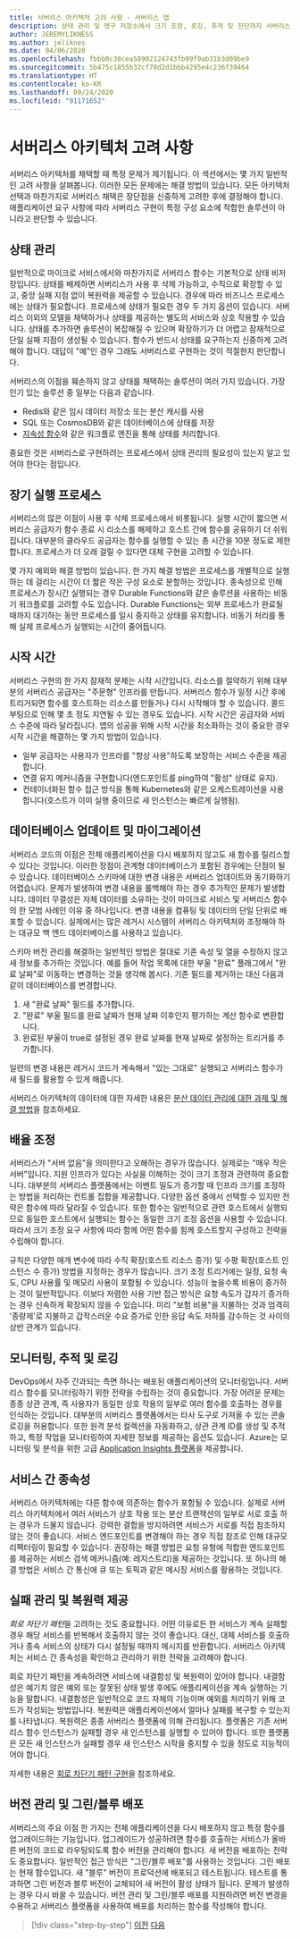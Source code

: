 ```yaml
---
title: 서버리스 아키텍처 고려 사항 - 서버리스 앱
description: 상태 관리 및 영구 저장소에서 크기 조정, 로깅, 추적 및 진단까지 서버리스 애플리케이션 설계와 관련된 문제를 이해합니다.
author: JEREMYLIKNESS
ms.author: jeliknes
ms.date: 04/06/2020
ms.openlocfilehash: fbbb0c38cea58902124743fb99f9ab31b3d09be9
ms.sourcegitcommit: 5b475c1855b32cf78d2d1bbb4295e4c236f39464
ms.translationtype: HT
ms.contentlocale: ko-KR
ms.lasthandoff: 09/24/2020
ms.locfileid: "91171652"
---
```

# <a name="serverless-architecture-considerations"></a>서버리스 아키텍처 고려 사항

서버리스 아키텍처를 채택할 때 특정 문제가 제기됩니다. 이 섹션에서는 몇 가지 일반적인 고려 사항을 살펴봅니다. 이러한 모든 문제에는 해결 방법이 있습니다. 모든 아키텍처 선택과 마찬가지로 서버리스 채택은 장단점을 신중하게 고려한 후에 결정해야 합니다. 애플리케이션 요구 사항에 따라 서버리스 구현이 특정 구성 요소에 적합한 솔루션이 아니라고 판단할 수 있습니다.

## <a name="managing-state"></a>상태 관리

일반적으로 마이크로 서비스에서와 마찬가지로 서버리스 함수는 기본적으로 상태 비저장입니다. 상태를 배제하면 서버리스가 사용 후 삭제 가능하고, 수직으로 확장할 수 있고, 중앙 실패 지점 없이 복원력을 제공할 수 있습니다. 경우에 따라 비즈니스 프로세스에는 상태가 필요합니다. 프로세스에 상태가 필요한 경우 두 가지 옵션이 있습니다. 서버리스 이외의 모델을 채택하거나 상태를 제공하는 별도의 서비스와 상호 작용할 수 있습니다. 상태를 추가하면 솔루션이 복잡해질 수 있으며 확장하기가 더 어렵고 잠재적으로 단일 실패 지점이 생성될 수 있습니다. 함수가 반드시 상태를 요구하는지 신중하게 고려해야 합니다. 대답이 "예"인 경우 그래도 서버리스로 구현하는 것이 적절한지 판단합니다.

서버리스의 이점을 훼손하지 않고 상태를 채택하는 솔루션이 여러 가지 있습니다. 가장 인기 있는 솔루션 중 일부는 다음과 같습니다.

- Redis와 같은 임시 데이터 저장소 또는 분산 캐시를 사용
- SQL 또는 CosmosDB와 같은 데이터베이스에 상태를 저장
- [지속성 함수](/azure/azure-functions/durable/durable-functions-overview)와 같은 워크플로 엔진을 통해 상태를 처리합니다.

중요한 것은 서버리스로 구현하려는 프로세스에서 상태 관리의 필요성이 있는지 알고 있어야 한다는 점입니다.

## <a name="long-running-processes"></a>장기 실행 프로세스

서버리스의 많은 이점이 사용 후 삭제 프로세스에서 비롯됩니다. 실행 시간이 짧으면 서버리스 공급자가 함수 종료 시 리소스를 해제하고 호스트 간에 함수를 공유하기 더 쉬워집니다. 대부분의 클라우드 공급자는 함수를 실행할 수 있는 총 시간을 10분 정도로 제한합니다. 프로세스가 더 오래 걸릴 수 있다면 대체 구현을 고려할 수 있습니다.

몇 가지 예외와 해결 방법이 있습니다. 한 가지 해결 방법은 프로세스를 개별적으로 실행하는 데 걸리는 시간이 더 짧은 작은 구성 요소로 분할하는 것입니다. 종속성으로 인해 프로세스가 장시간 실행되는 경우 Durable Functions와 같은 솔루션을 사용하는 비동기 워크플로를 고려할 수도 있습니다. Durable Functions는 외부 프로세스가 완료될 때까지 대기하는 동안 프로세스를 일시 중지하고 상태를 유지합니다. 비동기 처리를 통해 실제 프로세스가 실행되는 시간이 줄어듭니다.

## <a name="startup-time"></a>시작 시간

서버리스 구현의 한 가지 잠재적 문제는 시작 시간입니다. 리소스를 절약하기 위해 대부분의 서버리스 공급자는 "주문형" 인프라를 만듭니다. 서버리스 함수가 일정 시간 후에 트리거되면 함수를 호스트하는 리소스를 만들거나 다시 시작해야 할 수 있습니다. 콜드 부팅으로 인해 몇 초 정도 지연될 수 있는 경우도 있습니다. 시작 시간은 공급자와 서비스 수준에 따라 달라집니다. 앱의 성공을 위해 시작 시간을 최소화하는 것이 중요한 경우 시작 시간을 해결하는 몇 가지 방법이 있습니다.

- 일부 공급자는 사용자가 인프라를 "항상 사용"하도록 보장하는 서비스 수준을 제공합니다.
- 연결 유지 메커니즘을 구현합니다(엔드포인트를 ping하여 "활성" 상태로 유지).
- 컨테이너화된 함수 접근 방식을 통해 Kubernetes와 같은 오케스트레이션을 사용합니다(호스트가 이미 실행 중이므로 새 인스턴스는 빠르게 실행됨).

## <a name="database-updates-and-migrations"></a>데이터베이스 업데이트 및 마이그레이션

서버리스 코드의 이점은 전체 애플리케이션을 다시 배포하지 않고도 새 함수를 릴리스할 수 있다는 것입니다. 이러한 장점이 관계형 데이터베이스가 포함된 경우에는 단점이 될 수 있습니다. 데이터베이스 스키마에 대한 변경 내용은 서버리스 업데이트와 동기화하기 어렵습니다. 문제가 발생하여 변경 내용을 롤백해야 하는 경우 추가적인 문제가 발생합니다. 데이터 무결성은 자체 데이터를 소유하는 것이 마이크로 서비스 및 서버리스 함수의 한 모범 사례인 이유 중 하나입니다. 변경 내용을 컴퓨팅 및 데이터의 단일 단위로 배포할 수 있습니다. 실제에서는 많은 레거시 시스템이 서버리스 아키텍처와 조정해야 하는 대규모 백 엔드 데이터베이스를 사용하고 있습니다.

스키마 버전 관리를 해결하는 일반적인 방법은 절대로 기존 속성 및 열을 수정하지 않고 새 정보를 추가하는 것입니다. 예를 들어 작업 목록에 대한 부울 "완료" 플래그에서 "완료 날짜"로 이동하는 변경하는 것을 생각해 봅시다. 기존 필드를 제거하는 대신 다음과 같이 데이터베이스를 변경합니다.

1. 새 "완료 날짜" 필드를 추가합니다.
1. "완료" 부울 필드를 완료 날짜가 현재 날짜 이후인지 평가하는 계산 함수로 변환합니다.
1. 완료된 부울이 true로 설정된 경우 완료 날짜를 현재 날짜로 설정하는 트리거를 추가합니다.

일련의 변경 내용은 레거시 코드가 계속해서 "있는 그대로" 실행되고 서버리스 함수가 새 필드를 활용할 수 있게 해줍니다.

서버리스 아키텍처의 데이터에 대한 자세한 내용은 [분산 데이터 관리에 대한 과제 및 해결 방법](../microservices/architect-microservice-container-applications/distributed-data-management.md)을 참조하세요.

## <a name="scaling"></a>배율 조정

서버리스가 "서버 없음"을 의미한다고 오해하는 경우가 많습니다. 실제로는 "매우 작은 서버"입니다. 지원 인프라가 있다는 사실을 이해하는 것이 크기 조정과 관련하여 중요합니다. 대부분의 서버리스 플랫폼에서는 이벤트 밀도가 증가할 때 인프라 크기를 조정하는 방법을 처리하는 컨트롤 집합을 제공합니다. 다양한 옵션 중에서 선택할 수 있지만 전략은 함수에 따라 달라질 수 있습니다. 또한 함수는 일반적으로 관련 호스트에서 실행되므로 동일한 호스트에서 실행되는 함수는 동일한 크기 조정 옵션을 사용할 수 있습니다. 따라서 크기 조정 요구 사항에 따라 함께 어떤 함수를 힘께 호스트할지 구성하고 전략을 수립해야 합니다.

규칙은 다양한 매개 변수에 따라 수직 확장(호스트 리소스 증가) 및 수평 확장(호스트 인스턴스 수 증가) 방법을 지정하는 경우가 많습니다. 크기 조정 트리거에는 일정, 요청 속도, CPU 사용률 및 메모리 사용이 포함될 수 있습니다. 성능이 높을수록 비용이 증가하는 것이 일반적입니다. 이보다 저렴한 사용 기반 접근 방식은 요청 속도가 갑자기 증가하는 경우 신속하게 확장되지 않을 수 있습니다. 미리 "보험 비용"을 지불하는 것과 엄격히 '종량제'로 지불하고 갑작스러운 수요 증가로 인한 응답 속도 저하를 감수하는 것 사이의 상반 관계가 있습니다.

## <a name="monitoring-tracing-and-logging"></a>모니터링, 추적 및 로깅

DevOps에서 자주 간과되는 측면 하나는 배포된 애플리케이션의 모니터링입니다. 서버리스 함수를 모니터링하기 위한 전략을 수립하는 것이 중요합니다. 가장 어려운 문제는 종종 상관 관계, 즉 사용자가 동일한 상호 작용의 일부로 여러 함수를 호출하는 경우를 인식하는 것입니다. 대부분의 서버리스 플랫폼에서는 타사 도구로 가져올 수 있는 콘솔 로깅을 허용합니다. 또한 원격 분석 컬렉션을 자동화하고, 상관 관계 ID를 생성 및 추적하고, 특정 작업을 모니터링하여 자세한 정보를 제공하는 옵션도 있습니다. Azure는 모니터링 및 분석을 위한 고급 [Application Insights 플랫폼](/azure/azure-functions/functions-monitoring)을 제공합니다.

## <a name="inter-service-dependencies"></a>서비스 간 종속성

서버리스 아키텍처에는 다른 함수에 의존하는 함수가 포함될 수 있습니다. 실제로 서버리스 아키텍처에서 여러 서비스가 상호 작용 또는 분산 트랜잭션의 일부로 서로 호출 하는 경우가 드물지 않습니다. 강력한 결합을 방지하려면 서비스가 서로를 직접 참조하지 않는 것이 좋습니다. 서비스 엔드포인트를 변경해야 하는 경우 직접 참조로 인해 대규모 리팩터링이 필요할 수 있습니다. 권장하는 해결 방법은 요청 유형에 적합한 엔드포인트를 제공하는 서비스 검색 메커니즘(예: 레지스트리)을 제공하는 것입니다. 또 하나의 해결 방법은 서비스 간 통신에 큐 또는 토픽과 같은 메시징 서비스를 활용하는 것입니다.

## <a name="managing-failure-and-providing-resiliency"></a>실패 관리 및 복원력 제공

*회로 차단기 패턴*을 고려하는 것도 중요합니다. 어떤 이유로든 한 서비스가 계속 실패할 경우 해당 서비스를 반복해서 호출하지 않는 것이 좋습니다. 대신, 대체 서비스를 호출하거나 종속 서비스의 상태가 다시 설정될 때까지 메시지를 반환합니다. 서버리스 아키텍처는 서비스 간 종속성을 확인하고 관리하기 위한 전략을 고려해야 합니다.

회로 차단기 패턴을 계속하려면 서비스에 내결함성 및 복원력이 있어야 합니다. 내결함성은 예기치 않은 예외 또는 잘못된 상태 발생 후에도 애플리케이션을 계속 실행하는 기능을 말합니다. 내결함성은 일반적으로 코드 자체의 기능이며 예외를 처리하기 위해 코드가 작성되는 방법입니다. 복원력은 애플리케이션에서 얼마나 실패를 복구할 수 있는지를 나타냅니다. 복원력은 종종 서버리스 플랫폼에 의해 관리됩니다. 플랫폼은 기존 서버리스 함수 인스턴스가 실패할 경우 새 인스턴스를 실행할 수 있어야 합니다. 또한 플랫폼은 모든 새 인스턴스가 실패할 경우 새 인스턴스 시작을 중지할 수 있을 정도로 지능적이어야 합니다.

자세한 내용은 [회로 차단기 패턴 구현](../microservices/implement-resilient-applications/implement-circuit-breaker-pattern.md)을 참조하세요.

## <a name="versioning-and-greenblue-deployments"></a>버전 관리 및 그린/블루 배포

서버리스의 주요 이점 한 가지는 전체 애플리케이션을 다시 배포하지 않고 특정 함수를 업그레이드하는 기능입니다. 업그레이드가 성공하려면 함수를 호출하는 서비스가 올바른 버전의 코드로 라우팅되도록 함수 버전을 관리해야 합니다. 새 버전을 배포하는 전략도 중요합니다. 일반적인 접근 방식은 "그린/블루 배포"를 사용하는 것입니다. 그린 배포는 현재 함수입니다. 새 "블루" 버전이 프로덕션에 배포되고 테스트됩니다. 테스트를 통과하면 그린 버전과 블루 버전이 교체되어 새 버전이 활성 상태가 됩니다. 문제가 발생하는 경우 다시 바꿀 수 있습니다. 버전 관리 및 그린/블루 배포를 지원하려면 버전 변경을 수용하고 서버리스 플랫폼을 사용하여 배포를 처리하는 함수를 작성해야 합니다.

>[!div class="step-by-step"]
>[이전](serverless-architecture.md)
>[다음](serverless-design-examples.md)
